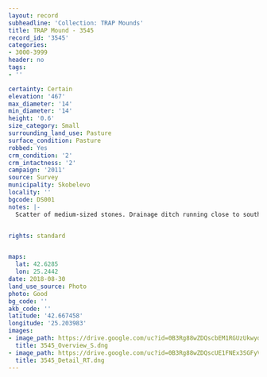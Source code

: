 ```yaml
---
layout: record
subheadline: 'Collection: TRAP Mounds'
title: TRAP Mound - 3545
record_id: '3545'
categories:
- 3000-3999
header: no
tags:
- ''

certainty: Certain
elevation: '467'
max_diameter: '14'
min_diameter: '14'
height: '0.6'
size_category: Small
surrounding_land_use: Pasture
surface_condition: Pasture
robbed: Yes
crm_condition: '2'
crm_intactness: '2'
campaign: '2011'
source: Survey
municipality: Skobelevo
locality: ''
bgcode: DS001
notes: |-
  Scatter of medium-sized stones. Drainage ditch running close to south-west side. Damaged by agricultual activity.


rights: standard


maps:
  lat: 42.6285
  lon: 25.2442
date: 2018-08-30
land_use_source: Photo
photo: Good
bg_code: ''
akb_code: ''
latitude: '42.667458'
longitude: '25.203983'
images:
- image_path: https://drive.google.com/uc?id=0B3Rg88wZDQscbEM1RGUzUkwydnM
  title: 3545_Overview_S.dng
- image_path: https://drive.google.com/uc?id=0B3Rg88wZDQscUE1FNEx3SGFyVW8
  title: 3545_Detail_RT.dng
---
```

